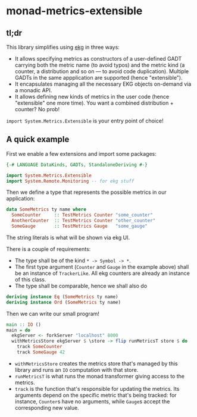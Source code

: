 # monad-metrics-extensible

## tl;dr

This library simplifies using [ekg](http://hackage.haskell.org/package/ekg)
in three ways:

* It allows specifying metrics as constructors of a user-defined GADT
  carrying both the metric name (to avoid typos) and the metric kind
  (a counter, a distribution and so on — to avoid code duplication).
  Multiple GADTs in the same appplication are supported (hence
  "extensible").
* It encapsulates managing all the necessary EKG objects on-demand via
  a monadic API.
* It allows defining new kinds of metrics in the user code
  (hence "extensible" one more time).
  You want a combined distribution + counter? No prob!

`import System.Metrics.Extensible` is your entry point of choice!

## A quick example

First we enable a few extensions and import some packages:
```haskell
{-# LANGUAGE DataKinds, GADTs, StandaloneDeriving #-}

import System.Metrics.Extensible
import System.Remote.Monitoring -- for ekg stuff
```

Then we define a type that represents the possible metrics in our
application:
```haskell
data SomeMetrics ty name where
  SomeCounter     :: TestMetrics Counter "some_counter"
  AnotherCounter  :: TestMetrics Counter "other_counter"
  SomeGauge       :: TestMetrics Gauge   "some_gauge"
```
The string literals is what will be shown via ekg UI.

There is a couple of requirements:

* The type shall be of the kind `* -> Symbol -> *`.
* The first type argument (`Counter` and `Gauge` in the example above)
  shall be an instance of `TrackerLike`. All ekg counters are already
  an instance of this class.
* The type shall be comparable, hence we shall also do
```haskell
deriving instance Eq (SomeMetrics ty name)
deriving instance Ord (SomeMetrics ty name)
```

Then we can write our small program!

```haskell
main :: IO ()
main = do
  ekgServer <- forkServer "localhost" 8000
  withMetricsStore ekgServer $ \store -> flip runMetricsT store $ do
    track SomeCounter
    track SomeGauge 42
```

* `withMetricsStore` creates the metrics store that's managed by this
  library and runs an `IO` computation with that store.
* `runMetricsT` is what runs the monad transformer giving access to
  the metrics.
* `track` is the function that's responsible for updating the metrics.
  Its arguments depend on the specific metric that's being tracked:
  for instance, `Counter`s have no arguments, while `Gauge`s accept
  the corresponding new value.
